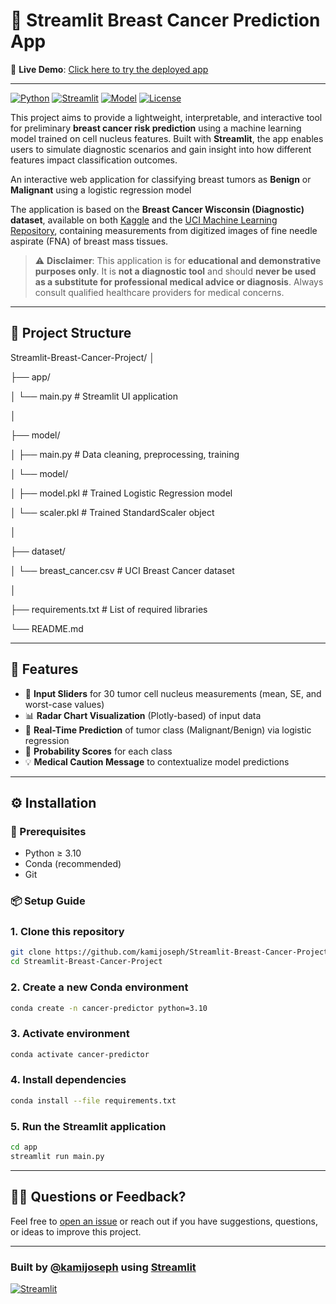 # 🧠 Streamlit Breast Cancer Prediction App

🔗 **Live Demo**: [Click here to try the deployed app](https://breast-cancer-prediction-f3wtpgbjzvpvohqysgbefx.streamlit.app/)

---

[![Python](https://img.shields.io/badge/Python-3.10+-blue.svg)](https://www.python.org/)
[![Streamlit](https://img.shields.io/badge/Built%20with-Streamlit-ff4b4b.svg)](https://streamlit.io/)
[![Model](https://img.shields.io/badge/Model-Logistic%20Regression-brightgreen.svg)](https://scikit-learn.org/)
[![License](https://img.shields.io/badge/License-MIT-lightgrey.svg)](LICENSE)


This project aims to provide a lightweight, interpretable, and interactive tool for preliminary **breast cancer risk prediction** using a machine learning model trained on cell nucleus features. Built with **Streamlit**, the app enables users to simulate diagnostic scenarios and gain insight into how different features impact classification outcomes.

An interactive web application for classifying breast tumors as **Benign** or **Malignant** using a logistic regression model

The application is based on the **Breast Cancer Wisconsin (Diagnostic) dataset**, available on both [Kaggle](https://www.kaggle.com/datasets/uciml/breast-cancer-wisconsin-data) and the [UCI Machine Learning Repository](https://archive.ics.uci.edu/ml/datasets/Breast+Cancer+Wisconsin+%28Diagnostic%29), containing measurements from digitized images of fine needle aspirate (FNA) of breast mass tissues.

> ⚠️ **Disclaimer**: This application is for **educational and demonstrative purposes only**. It is **not a diagnostic tool** and should **never be used as a substitute for professional medical advice or diagnosis**. Always consult qualified healthcare providers for medical concerns.



---

## 📁 Project Structure

Streamlit-Breast-Cancer-Project/
│

├── app/

│ └── main.py # Streamlit UI application

│

├── model/

│ ├── main.py # Data cleaning, preprocessing, training

│ └── model/

│ ├── model.pkl # Trained Logistic Regression model

│ └── scaler.pkl # Trained StandardScaler object

│

├── dataset/

│ └── breast_cancer.csv # UCI Breast Cancer dataset

│

├── requirements.txt # List of required libraries

└── README.md


---

## 🚀 Features

- 🔧 **Input Sliders** for 30 tumor cell nucleus measurements (mean, SE, and worst-case values)
- 📊 **Radar Chart Visualization** (Plotly-based) of input data
- 🤖 **Real-Time Prediction** of tumor class (Malignant/Benign) via logistic regression
- 🎯 **Probability Scores** for each class
- 💡 **Medical Caution Message** to contextualize model predictions

---

## ⚙️ Installation

### 🔐 Prerequisites
- Python ≥ 3.10
- Conda (recommended)
- Git


### 📦 Setup Guide

### 1. Clone this repository
```bash
git clone https://github.com/kamijoseph/Streamlit-Breast-Cancer-Project.git
cd Streamlit-Breast-Cancer-Project
```
### 2. Create a new Conda environment
```bash
conda create -n cancer-predictor python=3.10
```
### 3. Activate environment
```bash
conda activate cancer-predictor
```

### 4. Install dependencies
```bash
conda install --file requirements.txt
```

### 5. Run the Streamlit application
```bash
cd app
streamlit run main.py
```

---

## 🙋‍♂️ Questions or Feedback?

Feel free to [open an issue](https://github.com/kamijoseph/Streamlit-Breast-Cancer-Project/issues) or reach out if you have suggestions, questions, or ideas to improve this project.

---

### Built by [@kamijoseph](https://github.com/kamijoseph) using [Streamlit](https://streamlit.io/)
[![Streamlit](https://static.streamlit.io/badges/streamlit_badge_black_white.svg)](https://breast-cancer-prediction-f3wtpgbjzvpvohqysgbefx.streamlit.app//)
